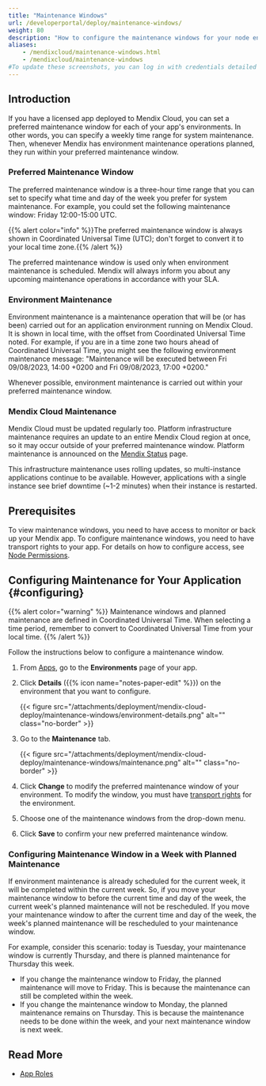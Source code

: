 ```yaml
---
title: "Maintenance Windows"
url: /developerportal/deploy/maintenance-windows/
weight: 80
description: "How to configure the maintenance windows for your node environment."
aliases:
    - /mendixcloud/maintenance-windows.html
    - /mendixcloud/maintenance-windows
#To update these screenshots, you can log in with credentials detailed in How to Update Screenshots Using Team Apps.
---
```


## Introduction

If you have a licensed app deployed to Mendix Cloud, you can set a preferred maintenance window for each of your app's environments. In other words, you can specify a weekly time range for system maintenance. Then, whenever Mendix has environment maintenance operations planned, they run within your preferred maintenance window.

### Preferred Maintenance Window

The preferred maintenance window is a three-hour time range that you can set to specify what time and day of the week you prefer for system maintenance. For example, you could set the following maintenance window: Friday 12:00-15:00 UTC.

{{% alert color="info" %}}The preferred maintenance window is always shown in Coordinated Universal Time (UTC); don't forget to convert it to your local time zone.{{% /alert %}}

The preferred maintenance window is used only when environment maintenance is scheduled. Mendix will always inform you about any upcoming maintenance operations in accordance with your SLA.

### Environment Maintenance

Environment maintenance is a maintenance operation that will be (or has been) carried out for an application environment running on Mendix Cloud. It is shown in local time, with the offset from Coordinated Universal Time noted. For example, if you are in a time zone two hours ahead of Coordinated Universal Time, you might see the following environment maintenance message: "Maintenance will be executed between Fri 09/08/2023, 14:00 +0200 and Fri 09/08/2023, 17:00 +0200."

Whenever possible, environment maintenance is carried out within your preferred maintenance window.

### Mendix Cloud Maintenance

Mendix Cloud must be updated regularly too. Platform infrastructure maintenance requires an update to an entire Mendix Cloud region at once, so it may occur outside of your preferred maintenance window. Platform maintenance is announced on the [Mendix Status](https://status.mendix.com/#) page.

This infrastructure maintenance uses rolling updates, so multi-instance applications continue to be available. However, applications with a single instance see brief downtime (~1-2 minutes) when their instance is restarted.

## Prerequisites

To view maintenance windows, you need to have access to monitor or back up your Mendix app. To configure maintenance windows, you need to have transport rights to your app. For details on how to configure access, see [Node Permissions](/developerportal/deploy/node-permissions/).

## Configuring Maintenance for Your Application {#configuring}

{{% alert color="warning" %}}
Maintenance windows and planned maintenance are defined in Coordinated Universal Time. When selecting a time period, remember to convert to Coordinated Universal Time from your local time.
{{% /alert %}}

Follow the instructions below to configure a maintenance window.

1. From [Apps](https://sprintr.home.mendix.com), go to the **Environments** page of your app.

1. Click **Details** ({{% icon name="notes-paper-edit" %}}) on the environment that you want to configure.

    {{< figure src="/attachments/deployment/mendix-cloud-deploy/maintenance-windows/environment-details.png" alt="" class="no-border" >}}

1. Go to the **Maintenance** tab.

    {{< figure src="/attachments/deployment/mendix-cloud-deploy/maintenance-windows/maintenance.png" alt="" class="no-border" >}}

1. Click **Change** to modify the preferred maintenance window of your environment. To modify the window, you must have [transport rights](/developerportal/deploy/node-permissions/#transport-rights) for the environment.

1. Choose one of the maintenance windows from the drop-down menu.

1. Click **Save** to confirm your new preferred maintenance window.

### Configuring Maintenance Window in a Week with Planned Maintenance

If environment maintenance is already scheduled for the current week, it will be completed within the current week. So, if you move your maintenance window to before the current time and day of the week, the current week's planned maintenance will not be rescheduled. If you move your maintenance window to after the current time and day of the week, the week's planned maintenance will be rescheduled to your maintenance window.

For example, consider this scenario: today is Tuesday, your maintenance window is currently Thursday, and there is planned maintenance for Thursday this week.

* If you change the maintenance window to Friday, the planned maintenance will move to Friday. This is because the maintenance can still be completed within the week.
* If you change the maintenance window to Monday, the planned maintenance remains on Thursday. This is because the maintenance needs to be done within the week, and your next maintenance window is next week.

## Read More

* [App Roles](/developerportal/general/app-roles/)
